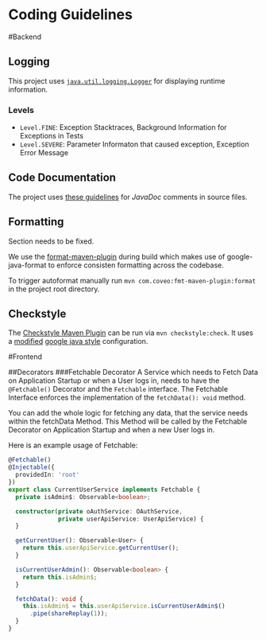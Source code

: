 # Coding Guidelines

#Backend

## Logging
This project uses [`java.util.logging.Logger`](https://docs.oracle.com/javase/7/docs/api/java/util/logging/Logger.html) for displaying runtime information.

### Levels
- `Level.FINE`: Exception Stacktraces, Background Information for Exceptions in Tests
- `Level.SEVERE`: Parameter Informaton that caused exception, Exception Error Message
 
## Code Documentation
The project uses [these guidelines](/docs/javadoc_guidelines.md) for *JavaDoc* comments in source files.

## Formatting

Section needs to be fixed.

We use the [format-maven-plugin](https://github.com/coveooss/fmt-maven-plugin) during build which makes use of google-java-format to enforce consisten formatting across the codebase.

To trigger autoformat manually run `mvn com.coveo:fmt-maven-plugin:format` in the project root directory.

## Checkstyle

The [Checkstyle Maven Plugin](https://maven.apache.org/plugins/maven-checkstyle-plugin/index.html) can be run via `mvn checkstyle:check`.
It uses a [modified](build-tools/src/main/resources/google_checks.xml) [google java style](https://google.github.io/styleguide/javaguide.html) configuration.

#Frontend

##Decorators
###Fetchable Decorator
A Service which needs to Fetch Data on Application Startup or when a User logs in, needs to have the `@Fetchable()` Decorator and the `Fetchable` interface.
The Fetchable Interface enforces the implementation of the `fetchData(): void` method.

You can add the whole logic for fetching any data, that the service needs within the fetchData Method.
This Method will be called by the Fetchable Decorator on Application Startup and
when a new User logs in.

Here is an example usage of Fetchable:
```typescript
@Fetchable()
@Injectable({
  providedIn: 'root'
})
export class CurrentUserService implements Fetchable {
  private isAdmin$: Observable<boolean>;

  constructor(private oAuthService: OAuthService,
              private userApiService: UserApiService) {
  }

  getCurrentUser(): Observable<User> {
    return this.userApiService.getCurrentUser();
  }

  isCurrentUserAdmin(): Observable<boolean> {
    return this.isAdmin$;
  }

  fetchData(): void {
    this.isAdmin$ = this.userApiService.isCurrentUserAdmin$()
      .pipe(shareReplay(1));
  }
}
```


